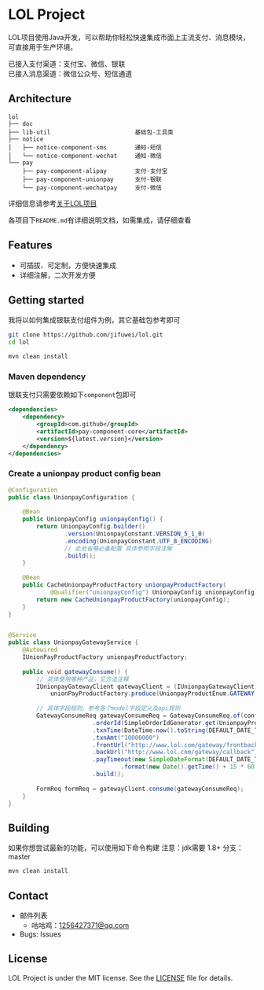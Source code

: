 # LOL Project
LOL项目使用Java开发，可以帮助你轻松快速集成市面上主流支付、消息模块，可直接用于生产环境。

已接入支付渠道：支付宝、微信、银联  
已接入消息渠道：微信公众号、短信通道

## Architecture
```
lol
├── doc
├── lib-util                        基础包-工具类
├── notice                          
│   ├── notice-component-sms        通知-短信
│   └── notice-component-wechat     通知-微信
└── pay
    ├── pay-component-alipay        支付-支付宝
    ├── pay-component-unionpay      支付-银联
    └── pay-component-wechatpay     支付-微信
```
详细信息请参考[关于LOL项目](./doc/关于LOL项目规范.md)

各项目下`README.md`有详细说明文档，如需集成，请仔细查看

## Features
- 可插拔、可定制，方便快速集成
- 详细注解，二次开发方便

## Getting started
我将以如何集成银联支付组件为例，其它基础包参考即可
```bash
git clone https://github.com/jifuwei/lol.git
cd lol

mvn clean install
```

### Maven dependency
银联支付只需要依赖如下`component`包即可
```xml
<dependencies>
    <dependency>
        <groupId>com.github</groupId>
        <artifactId>pay-component-core</artifactId>
        <version>${latest.version}</version>
    </dependency>
</dependencies>
```

### Create a unionpay product config bean
```java
@Configuration
public class UnionpayConfiguration {
    
    @Bean
    public UnionpayConfig unionpayConfig() {
        return UnionpayConfig.builder()
                .version(UnionpayConstant.VERSION_5_1_0)
                .encoding(UnionpayConstant.UTF_8_ENCODING)
                // 此处省略必备配置 具体参照字段注解
                .build();
    }
    
    @Bean
    public CacheUnionpayProductFactory unionpayProductFactory(
            @Qualifier("unionpayConfig") UnionpayConfig unionpayConfig) {
        return new CacheUnionpayProductFactory(unionpayConfig);
    }
}


@Service
public class UnionpayGatewayService {
    @Autowired
    IUnionPayProductFactory unionpayProductFactory;
    
    public void gatewayConsume() {
        // 具体使用哪种产品，见方法注释
        IUnionpayGatewayClient gatewayClient = (IUnionpayGatewayClient) 
            unionPayProductFactory.produce(UnionpayProductEnum.GATEWAY.name());
        
        // 具体字段规则，参考各个model字段定义及api规则
        GatewayConsumeReq gatewayConsumeReq = GatewayConsumeReq.of(config)
                        .orderId(SimpleOrderIdGenerator.get(UnionpayProductEnum.GATEWAY.name()))
                        .txnTime(DateTime.now().toString(DEFAULT_DATE_TIME_FORMAT))
                        .txnAmt("10000000")
                        .frontUrl("http://www.lol.com/gateway/frontback")
                        .backUrl("http://www.lol.com/gateway/callback")
                        .payTimeout(new SimpleDateFormat(DEFAULT_DATE_TIME_FORMAT)
                                .format(new Date().getTime() + 15 * 60 * 1000))
                        .build();
        
        FormReq formReq = gatewayClient.consume(gatewayConsumeReq);
    }
}
```

## Building
如果你想尝试最新的功能，可以使用如下命令构建
注意：jdk需要 1.8+
分支：master

```bash
mvn clean install
```

## Contact
- 邮件列表
    - 咕咕鸡：1256427371@qq.com
- Bugs: Issues

## License
LOL Project is under the MIT license. See the [LICENSE](./LICENSE) file for details.